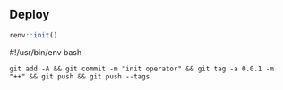 ## Deploy

```R
renv::init()
```

#!/usr/bin/env bash

```
git add -A && git commit -m "init operator" && git tag -a 0.0.1 -m "++" && git push && git push --tags
```

